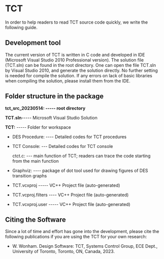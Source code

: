 # TCT
In order to help readers to read TCT source code quickly, we write the following guide.

## Development tool
The current version of TCT is written in C code and developed in IDE (Microsoft Visual Studio 2010 Professional version). The solution file (TCT.sln) can be found in the root directory. One can open the file TCT.sln by Visual Studio 2010, and generate the solution directly. No further setting is needed for compile the solution. If any errors on lack of basic libraries when compiling the solution, please install them from the IDE.

## Folder structure in the package
**tct_src_20230514:   ----- root directory**

**TCT.sln**----- Microsoft Visual Studio Solution

**TCT:**   ----- Folder for workspace

- DES Procedure: ---- Detailed codes for TCT procedures
- TCT Console: --- Detailed codes for TCT console

	ctct.c: --- main function of TCT; readers can trace the code starting from the main function

- Graphviz: ---- package of dot tool used for drawing figures of DES transition graphs
- TCT.vcxproj   ----- VC++ Project file (auto-generated)
- TCT.vcproj.filters  ---- VC++ Project file (auto-generated)
- TCT.vcxproj.user  ----- VC++ Project file (auto-generated)

## Citing the Software
Since a lot of time and effort has gone into the development, please cite the following publications if you are using the TCT for your own research:
- W. Wonham. Design Software: TCT, Systems Control Group, ECE Dept., University of Toronto, Toronto, ON, Canada, 2023. 
